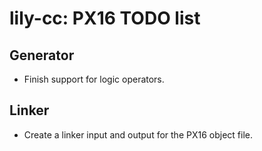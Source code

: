 # lily-cc: PX16 TODO list

## Generator
- Finish support for logic operators.

## Linker
- Create a linker input and output for the PX16 object file.
